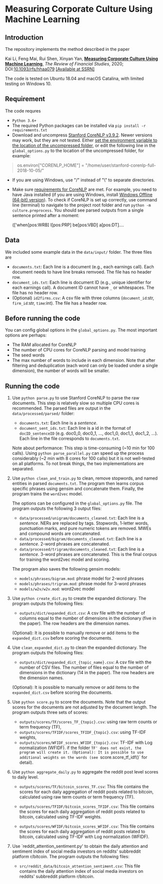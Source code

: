 # Measuring Corporate Culture Using Machine Learning

## Introduction
The repository implements the method described in the paper 

Kai Li, Feng Mai, Rui Shen, Xinyan Yan, [__Measuring Corporate Culture Using Machine Learning__](https://academic.oup.com/rfs/advance-article-abstract/doi/10.1093/rfs/hhaa079/5869446?redirectedFrom=fulltext), _The Review of Financial Studies_, 2020; DOI:[10.1093/rfs/hhaa079](http://dx.doi.org/10.1093/rfs/hhaa079) 
[[Available at SSRN]](https://papers.ssrn.com/sol3/papers.cfm?abstract_id=3256608)

The code is tested on Ubuntu 18.04 and macOS Catalina, with limited testing on Windows 10.  

## Requirement
The code requres 
- `Python 3.6+`
- The required Python packages can be installed via `pip install -r requirements.txt`
- Download and uncompress [Stanford CoreNLP v3.9.2](http://nlp.stanford.edu/software/stanford-corenlp-full-2018-10-05.zip). Newer versions may work, but they are not tested. Either [set the environment variable to the location of the uncompressed folder](https://stanfordnlp.github.io/stanfordnlp/corenlp_client.html), or edit the following line in the `global_options.py` to the location of the uncompressed folder, for example: 
> os.environ["CORENLP_HOME"] = "/home/user/stanford-corenlp-full-2018-10-05/"   

- If you are using Windows, use "/" instead of "\\" to separate directories.  
- Make sure [requirements for CoreNLP](https://stanfordnlp.github.io/CoreNLP/) are met. For example, you need to have Java installed (if you are using Windows, install [Windows Offline (64-bit) version](https://java.com/en/download/manual.jsp)). To check if CoreNLP is set up correctly, use command line (terminal) to navigate to the project root folder and run `python -m culture.preprocess`. You should see parsed outputs from a single sentence printed after a moment:

    (['when[pos:WRB] I[pos:PRP] be[pos:VBD] a[pos:DT]....

## Data
We included some example data in the `data/input/` folder. The three files are
- `documents.txt`: Each line is a document (e.g., each earnings call). Each document needs to have line breaks remvoed. The file has no header row. 
- `document_ids.txt`: Each line is document ID (e.g., unique identifier for each earnings call). A document ID cannot have `_` or whitespaces. The file has no header row. 
- (Optional) `id2firms.csv`: A csv file with three columns (`document_id`:str, `firm_id`:str, `time`:int). The file has a header row. 


## Before running the code
You can config global options in the `global_options.py`. The most important options are perhaps:
- The RAM allocated for CoreNLP
- The number of CPU cores for CoreNLP parsing and model training
- The seed words
- The max number of words to include in each dimension. Note that after filtering and deduplication (each word can only be loaded under a single dimension), the number of words will be smaller. 


## Running the code
1. Use `python parse.py` to use Stanford CoreNLP to parse the raw documents. This step is relatvely slow so multiple CPU cores is recommended. The parsed files are output in the `data/processed/parsed/` folder:
    - `documents.txt`: Each line is a *sentence*. 
    - `document_sent_ids.txt`: Each line is a id in the format of `docID_sentenceID` (e.g. doc0_0, doc0_1, ..., doc1_0, doc1_1, doc1_2, ...). Each line in the file corresponds to `documents.txt`. 
    
    Note about performance: This step is time-consuming (~10 min for 100 calls). Using `python parse_parallel.py` can speed up the process considerably (~2 min with 8 cores for 100 calls) but it is not well-tested on all platforms. To not break things, the two implementations are separated. 

2. Use `python clean_and_train.py` to clean, remove stopwords, and named entities in parsed `documents.txt`. The program then learns corpus specific phrases using gensim and concatenate them. Finally, the program trains the `word2vec` model. 

    The options can be configured in the `global_options.py` file. The program outputs the following 3 output files:
    - `data/processed/unigram/documents_cleaned.txt`: Each line is a *sentence*. NERs are replaced by tags. Stopwords, 1-letter words, punctuation marks, and pure numeric tokens are removed. MWEs and compound words are concatenated. 
    - `data/processed/bigram/documents_cleaned.txt`: Each line is a *sentence*. 2-word phrases are concatenated.  
    - `data/processed/trigram/documents_cleaned.txt`: Each line is a *sentence*. 3-word phrases are concatenated. This is the final corpus for training the word2vec model and scoring. 

   The program also saves the following gensim models:
   - `models/phrases/bigram.mod`: phrase model for 2-word phrases
   - `models/phrases/trigram.mod`: phrase model for 3-word phrases
   - `models/w2v/w2v.mod`: word2vec model
   
3. Use `python create_dict.py` to create the expanded dictionary. The program outputs the following files:
    - `outputs/dict/expanded_dict.csv`: A csv file with the number of columns equal to the number of dimensions in the dictionary (five in the paper). The row headers are the dimension names. 
    
    (Optional): It is possible to manually remove or add items to the `expanded_dict.csv` before scoring the documents. 

4. Use `clean_expanded_dict.py` to clean the expanded dictionary. The program outputs the following files:
    - `outputs/dict/expanded_dict_{topic_name}.csv`: A csv file with the number of CSV files. The number of files equal to the number of dimensions in the dictionary (14 in the paper). The row headers are the dimension names. 

    (Optional): It is possible to manually remove or add items to the `expanded_dict.csv` before scoring the documents.

5. Use `python score.py` to score the documents. Note that the output scores for the documents are not adjusted by the document length. The program outputs three sets of scores: 
    - `outputs/scores/TF/scores_TF_{topic}.csv`: using raw term counts or term frequency (TF),
    - `outputs/scores/TFIDF/scores_TFIDF_{topic}.csv`: using TF-IDF weights, 
    - `outputs/scores/WFIDF_scores_WFIDF_{topic}.csv`: TF-IDF with Log normalization (WFIDF). 
    if the folder `TF' does not exist, the program will create it.
    (Optional): It is possible to use additional weights on the words (see `score.score_tf_idf()` for detail).  

<!-- 6. (Optional): Use `python aggregate_firms.py` to aggregate the scores to the firm-time level. The final scores are adjusted by the document lengths.  -->


6. Use `python aggregate_daily.py` to aggregate the reddit post level scores to daily level.

    - `outputs/scores/TF/bitcoin_scores_TF.csv`: This file contains the scores for each daily aggregation of reddit posts related to bitcoin, calculated using raw term counts or term frequency (TF).

    - `outputs/scores/TFIDF/bitcoin_scores_TFIDF.csv`: This file contains the scores for each daily aggregation of reddit posts related to bitcoin, calculated using TF-IDF weights.

    - `outputs/scores/WFIDF/bitcoin_scores_WFIDF.csv`: This file contains the scores for each daily aggregation of reddit posts related to bitcoin, calculated using TF-IDF with Log normalization (WFIDF).


7. Use `reddit_attention_sentiment.py' to obtain the daily attention and sentiment index of social media investors on reddits' subbreddit platform r/bitcoin. The program outputs the following files:

    - `src/reddit_data/bitcoin_attention_sentiment.csv`: This file contains the daily attention index of social media investors on reddits' subbreddit platform r/bitcoin.


